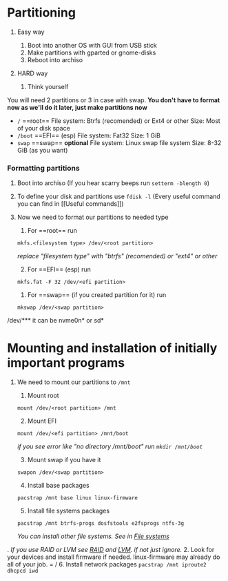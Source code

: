 # Partitioning
1. Easy way
	1. Boot into another OS with GUI from USB stick
	2. Make partitions with gparted or gnome-disks
	3. Reboot into archiso

1. HARD way
	1. Think yourself

You will need 2 partitions or 3 in case with swap. 
**You don't have to format now as we'll do it later, just make partitions now**
- `/` ==root==
File system: Btrfs (recomended) or Ext4 or other
Size: Most of your disk space
- `/boot` ==EFI== (esp)
File system: Fat32
Size: 1 GiB
- `swap` ==swap== **optional**
File system: Linux swap file system
Size: 8-32 GiB (as you want)

### Formatting partitions
1. Boot into archiso (If you hear scarry beeps run `setterm -blength 0`)
2. To define your disk and partitions use `fdisk -l` (Every useful command you can find in [[Useful commands]])
3. Now we need to format our partitions to needed type
	1. For ==root== run
	```
	mkfs.<filesystem type> /dev/<root partition>
	```
	*replace "filesystem type" with "btrfs" (recomended) or "ext4" or other*
	
	2. For ==EFI== (esp) run
	```
	mkfs.fat -F 32 /dev/<efi partition>
	```
	1. For ==swap== (if you created partition for it) run
	```
	mkswap /dev/<swap partition>
	```

/dev/*** it can be nvme0n* or sd*
# Mounting and installation of initially important programs
1. We need to mount our partitions to `/mnt`
	1. Mount root
	```
	mount /dev/<root partition> /mnt
	```
	2. Mount EFI
	```
	mount /dev/<efi partition> /mnt/boot
	```
	*if you see error like "no directory /mnt/boot" run `mkdir /mnt/boot`*
	
	3. Mount swap if you have it
	```
	swapon /dev/<swap partition>
	```
	4. Install base packages
	```
	pacstrap /mnt base linux linux-firmware
	```
	5. Install file systems packages
	```
	pacstrap /mnt btrfs-progs dosfstools e2fsprogs ntfs-3g
	```
	*You can install other file systems. See in [File systems](https://wiki.archlinux.org/title/File_systems)*

. *If you use RAID or LVM see [RAID](https://wiki.archlinux.org/title/RAID) and [LVM](https://wiki.archlinux.org/title/LVM). if not just ignore.*
	2. Look for your devices and install firmware if needed.
linux-firmware may already do all of your job. = /
6. Install network packages
`pacstrap /mnt iproute2 dhcpcd iwd`